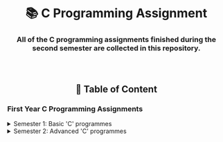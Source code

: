 <h1 align = "center"></h1>
<h1 align = "center">📚 C Programming Assignment</h1>
<h3 align = "center">All of the C programming assignments finished during the second semester are collected in this repository.</h3>
<br>
<h1 align = "center"></h1>
<h2 align = "center">📝 Table of Content</h2>
<h3 align = "left">First Year C Programming Assignments</h3>
<details>
  <summary>Semester 1: Basic 'C' programmes</summary>

  - Not Available
</details>
<details>
  <summary>Semester 2: Advanced 'C' programmes</summary>

  - Assignment 1: To demonstrate use of 1-D and arrays and functions.
    > [Visit](Arrays/README.md)
  - Assignment 2: To demonstrate Strings.
    > [Visit](Strings/README.md)
  - Assignment 3: To demonstrate use of Structures and Unions.
    > [Visit](Structures_and_Unions/README.md)
  - Assignment 4: To demonstrate use of Pointer.
    > [Visit](Pointers/README.md)
  - Assignment 5: To demonstrate File Handling and Preprocessor directives.
    > [Visit](File_Handling_and_Preprocessor_Directives/README.md)
</details>